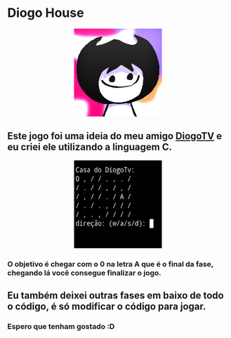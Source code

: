 # Diogo House

<p align="center">
  <img src="images/FOTO-DO-PERFIL-AADADSOIASDIO.png" alt="foto diogo" width="200" height="200" />
</p>

## Este jogo foi uma ideia do meu amigo [DiogoTV](https://github.com/DiogoTVV) e eu criei ele utilizando a linguagem C.

<p align="center">
  <img src="images/Screenshot_20240218-170535-1.jpg" alt="imagem jogo" width="200" height="200" />
</p>

### O objetivo é chegar com o 0 na letra A que é o final da fase, chegando lá você consegue finalizar o jogo.

## Eu também deixei outras fases em baixo de todo o código, é só modificar o código para jogar.
 
### Espero que tenham gostado :D
